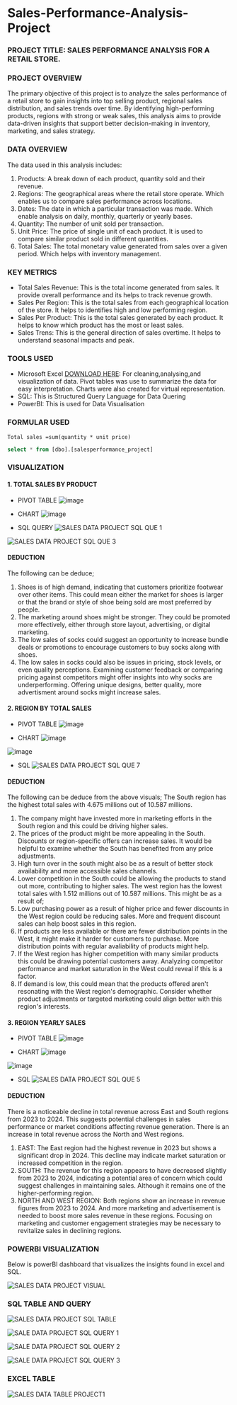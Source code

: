 # Sales-Performance-Analysis-Project

### PROJECT TITLE: SALES PERFORMANCE ANALYSIS FOR A RETAIL STORE. 

### PROJECT OVERVIEW
The primary objective of this project is to analyze the sales performance of a retail store to gain insights into top selling product, regional sales distribution, and sales trends over time. By identifying high-performing products, regions with strong or weak sales, this analysis aims to provide data-driven insights that support better decision-making in inventory, marketing, and sales strategy.

### DATA OVERVIEW
The data used in this analysis includes:
1. Products: A break down of each product, quantity sold and their revenue.
2. Regions: The geographical areas where the retail store operate. Which enables us to compare sales performance across locations.
3. Dates: The date in which a particular transaction was made. Which enable analysis on daily, monthly, quarterly or yearly bases.
4. Quantity: The number of unit sold per transaction.
5. Unit Price: The price of single unit of each product. It is used to compare similar product sold in different quantities.
6. Total Sales: The total monetary value generated from sales over a given period. Which helps with inventory management.

### KEY METRICS
- Total Sales Revenue: This is the total income generated from sales. It provide overall performance and its helps to track revenue growth.
- Sales Per Region: This is the total sales from each geographical location of the store. It helps to identifies high and low performing region.
- Sales Per Product: This is the total sales generated by each product. It helps to know which product has the most or least sales.
- Sales Trens: This is the general direction of sales overtime. It helps to understand seasonal impacts and peak.

### TOOLS USED
- Microsoft Excel [DOWNLOAD HERE](https//www.microsoft.com): For cleaning,analysing,and visualization of data. Pivot tables was use to summarize the data for easy interpretation. Charts were also created for virtual representation.
- SQL: This is Structured Query Language for Data Quering
- PowerBI: This is used for Data Visualisation 

### FORMULAR USED
``` Excel
Total sales =sum(quantity * unit price)
```
```sql
select * from [dbo].[salesperformance_project]
```

### VISUALIZATION
#### 1. TOTAL SALES BY PRODUCT
- PIVOT TABLE
 ![image](https://github.com/user-attachments/assets/3cfc1da4-d261-41fd-b280-d4aeebcf2a3d)

- CHART
![image](https://github.com/user-attachments/assets/ea3836ca-7395-4a1d-ab39-6a9a62c66a51)

- SQL QUERY
![SALES DATA PROJECT SQL QUE 1](https://github.com/user-attachments/assets/74abd1be-e254-4a44-8d5f-2313f2789b1b)

![SALES DATA PROJECT SQL QUE 3](https://github.com/user-attachments/assets/3f03151c-8599-490c-8852-5deaef47abf9)

#### DEDUCTION
The following can be deduce;
1. Shoes is of high demand, indicating that customers prioritize footwear over other items. This could mean either the market for shoes is larger or that the brand or style of shoe being sold are most preferred by people.
2. The marketing around shoes might be stronger. They could be promoted more effectively, either through store layout, advertising, or digital marketing.
3. The low sales of socks could suggest an opportunity to increase bundle deals or promotions to encourage customers to buy socks along with shoes.
4. The low sales in socks could also be issues in pricing, stock levels, or even quality perceptions.
Examining customer feedback or comparing pricing against competitors might offer insights into why socks are underperforming. Offering unique designs, better quality, more advertisment around socks might increase sales.

#### 2. REGION BY TOTAL SALES
- PIVOT TABLE
![image](https://github.com/user-attachments/assets/f204bb77-b511-46ba-9156-e73288b030ec)

- CHART
![image](https://github.com/user-attachments/assets/844e1d71-e9c9-4b88-ada3-51006e657103)

![image](https://github.com/user-attachments/assets/4f5c9776-da0c-4aea-8dac-f5d30a6697c9)

- SQL 
![SALES DATA PROJECT SQL QUE 7](https://github.com/user-attachments/assets/146a1d97-7ca6-4f15-80b5-4ea7923a53ab)

#### DEDUCTION
The following can be deduce from the above visuals;
The South region has the highest total sales with 4.675 millions out of 10.587 millions.
1. The company might have invested more in marketing efforts in the South region and this could be driving higher sales.
2.  The prices of the product might be more appealing in the South. Discounts or region-specific offers can increase sales. It would be helpful to examine whether the South has benefited from any price adjustments.
3.  High turn over in the south might also be as a result of better stock availability and more accessible sales channels.
4.   Lower competition in the South could be allowing the products to stand out more, contributing to higher sales.
The west region has the lowest total sales with 1.512 millions out of 10.587 millions. This might be as a result of;
1. Low purchasing power as a result of higher price and fewer discounts in the West region could be reducing sales. More and frequent discount sales can help boost sales in this region.  
2. If products are less available or there are fewer distribution points in the West, it might make it harder for customers to purchase. More distribution points with regular avaliability of products might help.
3. If the West region has higher competition with many similar products this could be drawing potential customers away. Analyzing competitor performance and market saturation in the West could reveal if this is a factor.
4.  If demand is low, this could mean that the products offered aren't resonating with the West region's demographic. Consider whether product adjustments or targeted marketing could align better with this region's interests.
#### 3. REGION YEARLY SALES
- PIVOT TABLE
![image](https://github.com/user-attachments/assets/8bae1070-8e43-4cad-a9e8-2e9f7c55a71d)

- CHART
![image](https://github.com/user-attachments/assets/3371fdb0-cd92-4c9f-b2de-0d635315e172)

![image](https://github.com/user-attachments/assets/bf121fdb-474f-451f-be9d-6f1718234ad9)

- SQL
![SALES DATA PROJECT SQL QUE 5](https://github.com/user-attachments/assets/119daf85-69d9-4577-ba08-ce79c29a64e8)

#### DEDUCTION
 There is a noticeable decline in total revenue across East and South regions from 2023 to 2024. This suggests potential challenges in sales performance or market conditions affecting revenue generation. There is an increase in total revenue across the North and West regions.
1. EAST: The East region had the highest revenue in 2023 but shows a significant drop in 2024. This decline may indicate market saturation or increased competition in the region.
2. SOUTH: The revenue for this region appears to have decreased slightly from 2023 to 2024, indicating a potential area of concern which could suggest challenges in maintaining sales. Although it remains one of the higher-performing region.
3. NORTH AND WEST REGION: Both regions show an increase in revenue figures from 2023 to 2024. And more marketing and advertisement is needed to boost more sales revenue in these regions.
Focusing on marketing and customer engagement strategies may be necessary to revitalize sales in declining regions.


### POWERBI VISUALIZATION
Below is powerBI dashboard that visualizes the insights found in excel and SQL.

![SALES DATA  PROJECT VISUAL](https://github.com/user-attachments/assets/3e10087b-3afb-4f6d-adc9-bc83de0ee89a)

### SQL TABLE AND QUERY
![SALES DATA PROJECT SQL TABLE](https://github.com/user-attachments/assets/5e88bb74-33c7-4cce-88ed-d3ed7bc6e9a1)

![SALE DATA PROJECT SQL QUERY 1](https://github.com/user-attachments/assets/2568dcab-2300-4f19-8416-df89ea73efc7)

![SALE DATA PROJECT SQL QUERY 2](https://github.com/user-attachments/assets/995f4cae-9f21-457c-871a-2e8eaadc1321)

![SALE DATA PROJECT SQL QUERY 3](https://github.com/user-attachments/assets/e8403c8c-50aa-44eb-8223-61d13c2d155f)

### EXCEL TABLE

![SALES DATA TABLE PROJECT1](https://github.com/user-attachments/assets/6cc65bfc-afc0-4ed5-bdc1-d062b1f6e57d)












